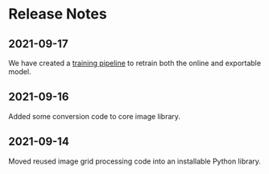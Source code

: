 # Release Notes

## 2021-09-17 

We have created a [training pipeline][pipe] to retrain both the online and
exportable model.

## 2021-09-16

Added some conversion code to core image library.

## 2021-09-14

Moved reused image grid processing code into an installable Python library.



<!-- LINKS -->
[pipe]: https://cloud.google.com/vertex-ai/docs/pipelines/introduction?hl=en